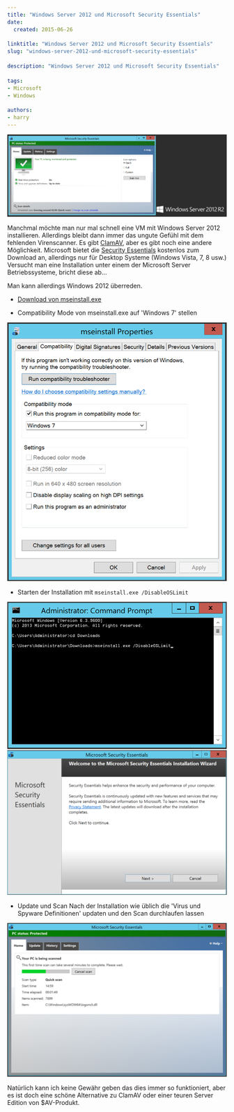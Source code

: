 ```yaml
---
title: "Windows Server 2012 und Microsoft Security Essentials"
date:
  created: 2015-06-26

linktitle: "Windows Server 2012 und Microsoft Security Essentials"
slug: "windows-server-2012-und-microsoft-security-essentials"

description: "Windows Server 2012 und Microsoft Security Essentials"

tags:
- Microsoft
- Windows

authors:
- harry
---
```

![Image Description](../images/20150626-mse-win2k12-2nd.png)

Manchmal möchte man nur mal schnell eine VM mit Windows Server 2012 installieren. Allerdings bleibt dann immer das ungute Gefühl mit dem fehlenden Virenscanner. Es gibt [ClamAV](http://www.clamwin.com), aber es gibt noch eine andere Möglichkeit.
Microsoft bietet die [Security Essentials](https://www.microsoft.com/en-us/download/details.aspx?id=5201) kostenlos zum Download an, allerdings nur für Desktop Systeme (Windows Vista, 7, 8 usw.)
Versucht man eine Installation unter einem der Microsoft Server Betriebssysteme, bricht diese ab...

Man kann allerdings Windows 2012 überreden.

<!-- more -->

* [Download von mseinstall.exe](https://www.microsoft.com/en-us/download/details.aspx?id=5201)

* Compatibility Mode von mseinstall.exe auf 'Windows 7' stellen

![Image Description](../images/20150626-mseinstall-properties.png)

* Starten der Installation mit `mseinstall.exe /DisableOSLimit`

![Image Description](../images/20150626-mseinstall--DisableOSLimit.png)
![Image Description](../images/20150626-mseinstall-install-wizard.png)

* Update und Scan
  Nach der Installation wie üblich die 'Virus und Spyware Definitionen' updaten und den Scan durchlaufen lassen

![Image Description](../images/20150626-mse-scan.png)

Natürlich kann ich keine Gewähr geben das dies immer so funktioniert, aber es ist doch eine schöne Alternative zu ClamAV oder einer teuren Server Edition von $AV-Produkt.
